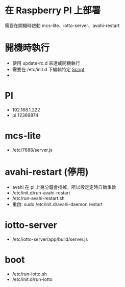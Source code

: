 
# 在 Raspberry PI 上部署
需要在開機時啟動 mcs-lite、iotto-server、avahi-restart

# 開機時執行
- 使用 update-rc.d 來達成開機執行
- 需要在 /etc/init.d 下編輯特定 [Script](https://gist.github.com/naholyr/4275302#file-service-sh-L20)
- 

# PI
- 192.168.1.222
- pi 12369874

# mcs-lite
- /etc/7688/server.js

# avahi-restart (停用)
- avahi 在 pi 上幾分鐘會掛掉，所以設定定時自動重啟
- /etc/init.d/run-avahi-restart
- /etc/run-avahi-restart.sh
- 重啟: sudo /etc/init.d/avahi-daemon restart

# iotto-server
- /etc/iotto-server/app/build/server.js

# boot
- /etc/run-iotto.sh
- /etc/init.d/run-iotto